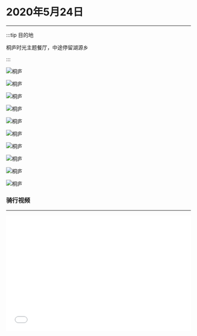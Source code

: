 # 2020年5月24日
---

:::tip 目的地

桐庐时光主题餐厅，中途停留湖源乡

:::

![桐庐](http://motor.rcer666.cn/524_001.jpg)

![桐庐](http://motor.rcer666.cn/524_002.jpg)

![桐庐](http://motor.rcer666.cn/524_003.jpg)

![桐庐](http://motor.rcer666.cn/524_004.jpg)

![桐庐](http://motor.rcer666.cn/524_005.jpg)

![桐庐](http://motor.rcer666.cn/524_006.jpg)

![桐庐](http://motor.rcer666.cn/524_007.jpg)

![桐庐](http://motor.rcer666.cn/524_008.jpg)

![桐庐](http://motor.rcer666.cn/524_009.jpg)

![桐庐](http://motor.rcer666.cn/524_010.jpg)

### 骑行视频
---

<div style="position: relative; padding-bottom: 56.25%; padding-top: 30px; height: 0; overflow: hidden;">
    <iframe src="//player.bilibili.com/player.html?aid=840750076&bvid=BV1t54y1D7cf&cid=194785818&page=1" scrolling="no"
        border="0" frameborder="no" framespacing="0" allowfullscreen="true" style="position: absolute; top:0; left: 0;
        width: 100%; height: 100%;">
    </iframe>
</div>